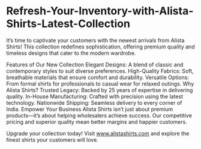 # Refresh-Your-Inventory-with-Alista-Shirts-Latest-Collection
It’s time to captivate your customers with the newest arrivals from Alista Shirts! This collection redefines sophistication, offering premium quality and timeless designs that cater to the modern wardrobe.

Features of Our New Collection
Elegant Designs: A blend of classic and contemporary styles to suit diverse preferences.
High-Quality Fabrics: Soft, breathable materials that ensure comfort and durability.
Versatile Options: From formal shirts for professionals to casual wear for relaxed outings.
Why Alista Shirts?
Trusted Legacy: Backed by 25 years of expertise in delivering quality.
In-House Manufacturing: Crafted with precision using the latest technology.
Nationwide Shipping: Seamless delivery to every corner of India.
Empower Your Business
Alista Shirts isn’t just about premium products—it’s about helping wholesalers achieve success. Our competitive pricing and superior quality mean better margins and happier customers.

Upgrade your collection today! Visit www.alistashirts.com and explore the finest shirts your customers will love.
